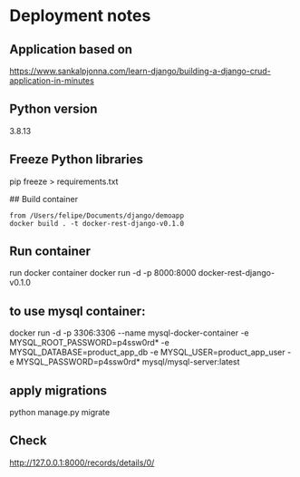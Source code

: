 # Deployment notes


## Application based on
https://www.sankalpjonna.com/learn-django/building-a-django-crud-application-in-minutes

## Python version
3.8.13

## Freeze Python libraries
pip freeze > requirements.txt



## Build container 
```
from /Users/felipe/Documents/django/demoapp
docker build . -t docker-rest-django-v0.1.0
```

## Run container
run docker container docker run -d -p 8000:8000 docker-rest-django-v0.1.0


## to use mysql container:
docker run -d -p 3306:3306 --name mysql-docker-container -e MYSQL_ROOT_PASSWORD=p4ssw0rd* -e MYSQL_DATABASE=product_app_db -e MYSQL_USER=product_app_user -e MYSQL_PASSWORD=p4ssw0rd* mysql/mysql-server:latest

## apply migrations
python manage.py migrate

## Check
http://127.0.0.1:8000/records/details/0/